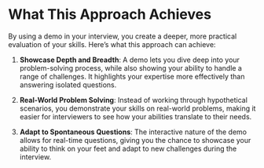 # What This Approach Achieves

By using a demo in your interview, you create a deeper, more practical evaluation of your skills. Here’s what this approach can achieve:

1. **Showcase Depth and Breadth**: A demo lets you dive deep into your problem-solving process, while also showing your ability to handle a range of challenges. It highlights your expertise more effectively than answering isolated questions.

2. **Real-World Problem Solving**: Instead of working through hypothetical scenarios, you demonstrate your skills on real-world problems, making it easier for interviewers to see how your abilities translate to their needs.

3. **Adapt to Spontaneous Questions**: The interactive nature of the demo allows for real-time questions, giving you the chance to showcase your ability to think on your feet and adapt to new challenges during the interview.
